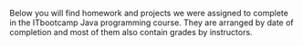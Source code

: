 Below you will find homework and projects we were assigned to complete in the ITbootcamp Java programming course. They are arranged by date of completion and most of them also contain grades by instructors.
